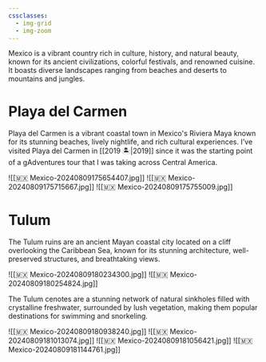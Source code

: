 ```yaml
---
cssclasses:
  - img-grid
  - img-zoom
---
```

Mexico is a vibrant country rich in culture, history, and natural beauty, known for its ancient civilizations, colorful festivals, and renowned cuisine. It boasts diverse landscapes ranging from beaches and deserts to mountains and jungles.

# Playa del Carmen

Playa del Carmen is a vibrant coastal town in Mexico's Riviera Maya known for its stunning beaches, lively nightlife, and rich cultural experiences. I’ve visited Playa del Carmen in [[2019 🏝️|2019]] since it was the starting point of a gAdventures tour that I was taking across Central America. 

![[🇲🇽 Mexico-20240809175654407.jpg]]
![[🇲🇽 Mexico-20240809175715667.jpg]]
![[🇲🇽 Mexico-20240809175755009.jpg]]

# Tulum

The Tulum ruins are an ancient Mayan coastal city located on a cliff overlooking the Caribbean Sea, known for its stunning architecture, well-preserved structures, and breathtaking views.

![[🇲🇽 Mexico-20240809180234300.jpg]]
![[🇲🇽 Mexico-20240809180254824.jpg]]

The Tulum cenotes are a stunning network of natural sinkholes filled with crystalline freshwater, surrounded by lush vegetation, making them popular destinations for swimming and snorkeling.

![[🇲🇽 Mexico-20240809180938240.jpg]]
![[🇲🇽 Mexico-20240809181013074.jpg]]
![[🇲🇽 Mexico-20240809181056421.jpg]]
![[🇲🇽 Mexico-20240809181144761.jpg]]